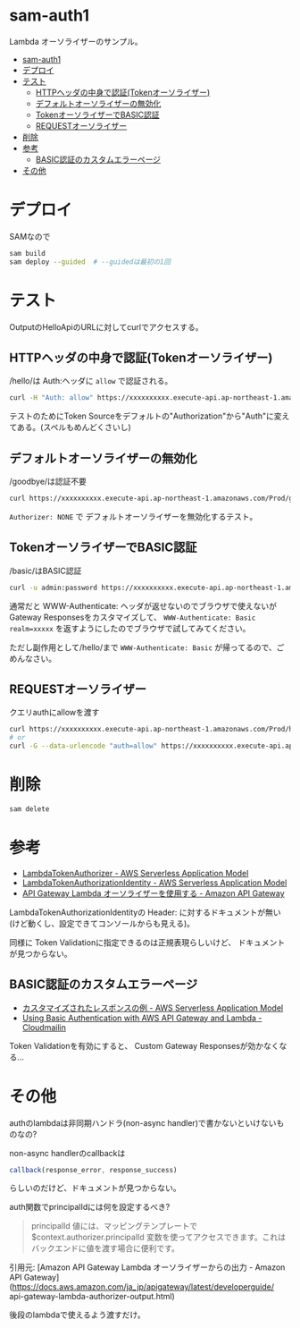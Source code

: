 # sam-auth1

Lambda オーソライザーのサンプル。

- [sam-auth1](#sam-auth1)
- [デプロイ](#デプロイ)
- [テスト](#テスト)
  - [HTTPヘッダの中身で認証(Tokenオーソライザー)](#httpヘッダの中身で認証tokenオーソライザー)
  - [デフォルトオーソライザーの無効化](#デフォルトオーソライザーの無効化)
  - [TokenオーソライザーでBASIC認証](#tokenオーソライザーでbasic認証)
  - [REQUESTオーソライザー](#requestオーソライザー)
- [削除](#削除)
- [参考](#参考)
  - [BASIC認証のカスタムエラーページ](#basic認証のカスタムエラーページ)
- [その他](#その他)


# デプロイ

SAMなので
```sh
sam build
sam deploy --guided  # --guidedは最初の1回
```

# テスト

OutputのHelloApiのURLに対してcurlでアクセスする。

## HTTPヘッダの中身で認証(Tokenオーソライザー)

/hello/は Auth:ヘッダに `allow` で認証される。

```sh
curl -H "Auth: allow" https://xxxxxxxxxx.execute-api.ap-northeast-1.amazonaws.com/Prod/hello/
```

テストのためにToken Sourceをデフォルトの"Authorization"から"Auth"に変えてある。(スペルもめんどくさいし)

## デフォルトオーソライザーの無効化

/goodbye/は認証不要
```sh
curl https://xxxxxxxxxx.execute-api.ap-northeast-1.amazonaws.com/Prod/goodbye/
```

`Authorizer: NONE`
で
デフォルトオーソライザーを無効化するテスト。

## TokenオーソライザーでBASIC認証

/basic/はBASIC認証

```sh
curl -u admin:password https://xxxxxxxxxx.execute-api.ap-northeast-1.amazonaws.com/Prod/basic/
```

通常だと WWW-Authenticate: ヘッダが返せないのでブラウザで使えないが
Gateway Responsesをカスタマイズして、
`WWW-Authenticate: Basic realm=xxxxx`
を返すようにしたのでブラウザで試してみてください。

ただし副作用として/hello/まで
`WWW-Authenticate: Basic`
が帰ってるので、ごめんなさい。


## REQUESTオーソライザー

クエリauthにallowを渡す

```sh
curl https://xxxxxxxxxx.execute-api.ap-northeast-1.amazonaws.com/Prod/hi?auth=allow
# or
curl -G --data-urlencode "auth=allow" https://xxxxxxxxxx.execute-api.ap-northeast-1.amazonaws.com/Prod/hi
```


# 削除

```sh
sam delete
```


# 参考

* [LambdaTokenAuthorizer - AWS Serverless Application Model](https://docs.aws.amazon.com/ja_jp/serverless-application-model/latest/developerguide/sam-property-api-lambdatokenauthorizer.html)
* [LambdaTokenAuthorizationIdentity - AWS Serverless Application Model](https://docs.aws.amazon.com/ja_jp/serverless-application-model/latest/developerguide/sam-property-api-lambdatokenauthorizationidentity.html)
* [API Gateway Lambda オーソライザーを使用する - Amazon API Gateway](https://docs.aws.amazon.com/ja_jp/apigateway/latest/developerguide/apigateway-use-lambda-authorizer.html)


LambdaTokenAuthorizationIdentityの
Header: に対するドキュメントが無い
(けど動くし、設定できてコンソールからも見える)。

同様に
Token Validationに指定できるのは正規表現らしいけど、
ドキュメントが見つからない。

## BASIC認証のカスタムエラーページ

* [カスタマイズされたレスポンスの例 - AWS Serverless Application Model](https://docs.aws.amazon.com/ja_jp/serverless-application-model/latest/developerguide/serverless-controlling-access-to-apis-customize-response.html)
* [Using Basic Authentication with AWS API Gateway and Lambda - Cloudmailin](https://www.cloudmailin.com/blog/basic_auth_with_aws_lambda)

Token Validationを有効にすると、
Custom Gateway Responsesが効かなくなる...

# その他

authのlambdaは非同期ハンドラ(non-async handler)で書かないといけないものなの?

non-async handlerのcallbackは
```javascript
callback(response_error, response_success)
```
らしいのだけど、ドキュメントが見つからない。

auth関数でprincipalIdには何を設定するべき?

> principalId 値には、マッピングテンプレートで $context.authorizer.principalId 変数を使ってアクセスできます。これはバックエンドに値を渡す場合に便利です。

引用元: [Amazon API Gateway Lambda オーソライザーからの出力 - Amazon API Gateway](https://docs.aws.amazon.com/ja_jp/apigateway/latest/developerguide/
api-gateway-lambda-authorizer-output.html)

後段のlambdaで使えるよう渡すだけ。
